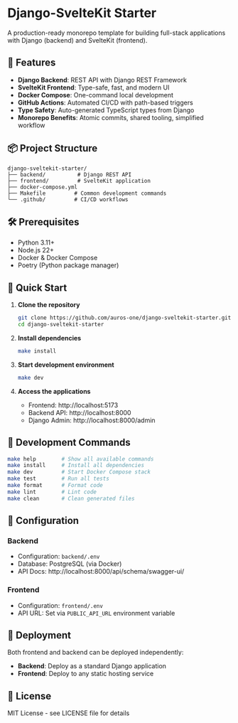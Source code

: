 # Django-SvelteKit Starter

A production-ready monorepo template for building full-stack applications with Django (backend) and SvelteKit (frontend).

## 🚀 Features

- **Django Backend**: REST API with Django REST Framework
- **SvelteKit Frontend**: Type-safe, fast, and modern UI
- **Docker Compose**: One-command local development
- **GitHub Actions**: Automated CI/CD with path-based triggers
- **Type Safety**: Auto-generated TypeScript types from Django
- **Monorepo Benefits**: Atomic commits, shared tooling, simplified workflow

## 📦 Project Structure

```
django-sveltekit-starter/
├── backend/          # Django REST API
├── frontend/         # SvelteKit application  
├── docker-compose.yml
├── Makefile         # Common development commands
└── .github/         # CI/CD workflows
```

## 🛠️ Prerequisites

- Python 3.11+
- Node.js 22+
- Docker & Docker Compose
- Poetry (Python package manager)

## 🏃 Quick Start

1. **Clone the repository**
   ```bash
   git clone https://github.com/auros-one/django-sveltekit-starter.git
   cd django-sveltekit-starter
   ```

2. **Install dependencies**
   ```bash
   make install
   ```

3. **Start development environment**
   ```bash
   make dev
   ```

4. **Access the applications**
   - Frontend: http://localhost:5173
   - Backend API: http://localhost:8000
   - Django Admin: http://localhost:8000/admin

## 📝 Development Commands

```bash
make help        # Show all available commands
make install     # Install all dependencies
make dev         # Start Docker Compose stack
make test        # Run all tests
make format      # Format code
make lint        # Lint code
make clean       # Clean generated files
```

## 🔧 Configuration

### Backend
- Configuration: `backend/.env`
- Database: PostgreSQL (via Docker)
- API Docs: http://localhost:8000/api/schema/swagger-ui/

### Frontend  
- Configuration: `frontend/.env`
- API URL: Set via `PUBLIC_API_URL` environment variable

## 🚢 Deployment

Both frontend and backend can be deployed independently:

- **Backend**: Deploy as a standard Django application
- **Frontend**: Deploy to any static hosting service

## 📄 License

MIT License - see LICENSE file for details
